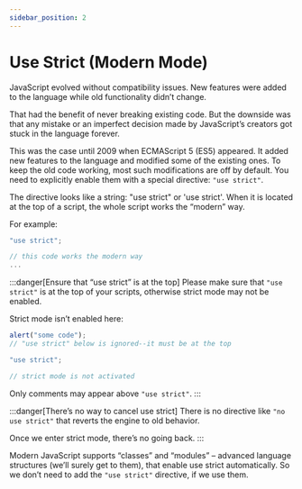 ```yaml
---
sidebar_position: 2
---
```


# Use Strict (Modern Mode)

JavaScript evolved without compatibility issues. New features were added to the language while old functionality didn’t change.

That had the benefit of never breaking existing code. But the downside was that any mistake or an imperfect decision made by JavaScript’s creators got stuck in the language forever.

This was the case until 2009 when ECMAScript 5 (ES5) appeared. It added new features to the language and modified some of the existing ones. To keep the old code working, most such modifications are off by default. You need to explicitly enable them with a special directive: `"use strict"`.

The directive looks like a string: "use strict" or 'use strict'. When it is located at the top of a script, the whole script works the “modern” way.

For example:

```js
"use strict";

// this code works the modern way
...
```

:::danger[Ensure that “use strict” is at the top]
Please make sure that `"use strict"` is at the top of your scripts, otherwise strict mode may not be enabled.

Strict mode isn’t enabled here:
```js
alert("some code");
// "use strict" below is ignored--it must be at the top

"use strict";

// strict mode is not activated
```

Only comments may appear above `"use strict"`.
:::

:::danger[There’s no way to cancel use strict]
There is no directive like `"no use strict"` that reverts the engine to old behavior.

Once we enter strict mode, there’s no going back.
:::

Modern JavaScript supports “classes” and “modules” – advanced language structures (we’ll surely get to them), that enable use strict automatically. So we don’t need to add the `"use strict"` directive, if we use them.